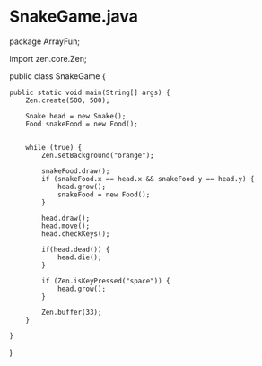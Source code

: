 SnakeGame.java
==============
package ArrayFun;

import zen.core.Zen;

public class SnakeGame {

	public static void main(String[] args) {
		Zen.create(500, 500);

		Snake head = new Snake();
		Food snakeFood = new Food();


		while (true) {
			Zen.setBackground("orange");

			snakeFood.draw();
			if (snakeFood.x == head.x && snakeFood.y == head.y) {
				head.grow();
				snakeFood = new Food();
			}

			head.draw();
			head.move();
			head.checkKeys();

			if(head.dead()) {
				head.die();
			}

			if (Zen.isKeyPressed("space")) {
				head.grow(); 
			}

			Zen.buffer(33);
		}

	}

}

